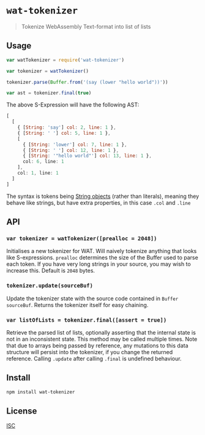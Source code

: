 # `wat-tokenizer`

> Tokenize WebAssembly Text-format into list of lists

## Usage

```js
var watTokenizer = require('wat-tokenizer')

var tokenizer = watTokenizer()

tokenizer.parse(Buffer.from('(say (lower "hello world"))'))

var ast = tokenizer.final(true)
```

The above S-Expression will have the following AST:

```js
[
  [
    { [String: 'say'] col: 2, line: 1 },
    { [String: ' '] col: 5, line: 1 },
    [
      { [String: 'lower'] col: 7, line: 1 },
      { [String: ' '] col: 12, line: 1 },
      { [String: '"hello world"'] col: 13, line: 1 },
      col: 6, line: 1
    ],
    col: 1, line: 1
  ]
]
```

The syntax is tokens being [String objects](https://developer.mozilla.org/en-US/docs/Web/JavaScript/Reference/Global_Objects/String) (rather than literals),
meaning they behave like strings, but have extra properties, in this case `.col`
and `.line`

## API

### `var tokenizer = watTokenizer([prealloc = 2048])`

Initialises a new tokenizer for WAT. Will naively tokenize anything that looks
like S-expressions. `prealloc` determines the size of the Buffer used to parse
each token. If you have very long strings in your source, you may wish to
increase this. Default is `2048` bytes.

### `tokenizer.update(sourceBuf)`

Update the tokenizer state with the source code contained in `Buffer`
`sourceBuf`. Returns the tokenizer itself for easy chaining.

### `var listOfLists = tokenizer.final([assert = true])`

Retrieve the parsed list of lists, optionally asserting that the internal state
is not in an inconsistent state. This method may be called multiple times. Note
that due to arrays being passed by reference, any mutations to this data
structure will persist into the tokenizer, if you change the returned reference.
Calling `.update` after calling `.final` is undefined behaviour.

## Install

```sh
npm install wat-tokenizer
```

## License

[ISC](LICENSE)
